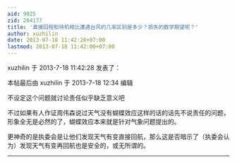 ```yaml
---
aid: 9025
zid: 204177
title: '直接回程和待机相比遭遇台风的几率区别是多少？损失的数学期望呢？'
author: xuzhilin
date: 2013-07-18 11:42:28+07:00
lastmod: 2013-07-18 11:42:00+07:00
---
```


xuzhilin 于 2013-7-18 11:42:28 发表了：

本帖最后由 xuzhilin 于 2013-7-18 12:34 编辑 

不设定这个问题就讨论责任似乎缺乏意义吧

不过如果有人作证周伟森说过天气没有蝴蝶效应这样的话的话先不说责任的问题，形象全无是必然的了，蝴蝶效应本来就是针对气象问题提出的。

更神奇的是执委会是让他们发现天气有变直接回航，那么这是否暗示了（执委会认为）发现天气有变再回航也是安全的，或无所谓的。

---------

